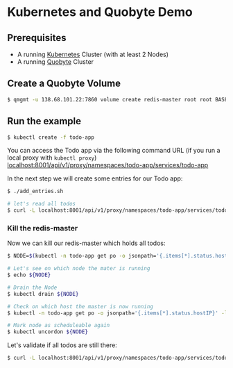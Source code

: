 # Kubernetes and Quobyte Demo

## Prerequisites

- A running [Kubernetes](https://github.com/kubernetes/kubernetes) Cluster (with at least 2 Nodes)
- A running [Quobyte](https://www.quobyte.com/get-quobyte) Cluster 

## Create a Quobyte Volume

```bash
$ qmgmt -u 138.68.101.22:7860 volume create redis-master root root BASE 0777
```

## Run the example

```bash
$ kubectl create -f todo-app
```

You can access the Todo app via the following command URL (if you run a local proxy with `kubectl proxy`) <localhost:8001/api/v1/proxy/namespaces/todo-app/services/todo-app>

In the next step we will create some entries for our Todo app:

```bash
$ ./add_entries.sh

# let's read all todos
$ curl -L localhost:8001/api/v1/proxy/namespaces/todo-app/services/todo-app/read/todo
```

### Kill the redis-master

Now we can kill our redis-master which holds all todos:

```bash
$ NODE=$(kubectl -n todo-app get po -o jsonpath='{.items[*].status.hostIP}' -l name=redis-master)

# Let's see on which node the mater is running
$ echo ${NODE}

# Drain the Node
$ kubectl drain ${NODE}

# Check on which host the master is now running
$ kubectl -n todo-app get po -o jsonpath='{.items[*].status.hostIP}' -l name=redis-master

# Mark node as scheduleable again
$ kubectl uncordon ${NODE}
```

Let's validate if all todos are still there:

```bash
$ curl -L localhost:8001/api/v1/proxy/namespaces/todo-app/services/todo-app/read/todo
```